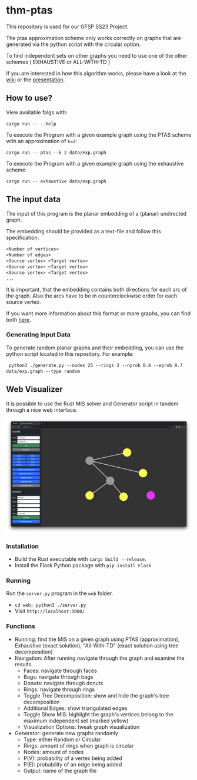 # thm-ptas
This repository is used for our GFSP SS23 Project.

The ptas approximation scheme only works correctly on graphs that are generated via the python script with the circular option.

To find independent sets on other graphs you need to use one of the other schemes ( EXHAUSTIVE or ALL-WITH-TD )

If you are interested in how this algorithm works, please have a look at the [wiki](https://github.com/manuEbg/thm-ptas/wiki) or the [presentation](https://github.com/manuEbg/thm-ptas/blob/main/THM%20PTAS-2.pdf). 

## How to use?

View available falgs with:

```
cargo run -- --help
```

To execute the Program with a given example graph using the PTAS scheme with an approximation of `k=2`:

```
cargo run -- ptas --k 2 data/exp.graph 
```

To execute the Program with a given example graph using the exhaustive scheme:

```
cargo run -- exhaustive data/exp.graph 
```

## The input data


The input of this program is the planar embedding of a (planar) undirected graph.

The embedding should be provided as a text-file and follow this specification:


```
<Number of vertices>
<Number of edges>
<Source vertex> <Target vertex>
<Source vertex> <Target vertex>
<Source vertex> <Target vertex>
...
```

It is important, that the embedding contains both directions for each arc of the graph.
Also the arcs have to be in counterclockwise order for each source vertex.

If you want more information about this format or more graphs, you can find both [here](http://www.inf.udec.cl/~jfuentess/datasets/graphs.php).

### Generating Input Data

To generate random planar graphs and their embedding, you can use the python script located in this repository.
For example: 
```
 python3 ./generate.py --nodes 25 --rings 2 --nprob 0.8 --eprob 0.7 data/exp.graph --type random
```

## Web Visualizer
It is possible to use the Rust MIS solver and Generator script in tandem through a nice web interface.

![screenshot](./screenshot.png)

### Installation
* Build the Rust executable with `cargo build --release`.
* Install the Flask Python package with `pip install Flask`

### Running
Run the `server.py` program in the `web` folder.

* `cd web; python3 ./server.py`
* Visit `http://localhost:3000/`

### Functions
* Running: find the MIS on a given graph using PTAS (approximation), Exhaustive (exact solution), "All-With-TD" (exact solution using tree decomposition)
* Navigation: After running navigate through the graph and examine the results.
  * Faces: navigate through faces
  * Bags: navigate through bags
  * Donuts: navigate through donuts
  * Rings: navigate through rings
  * Toggle Tree Decomposition: show and hide the graph's tree decomposition
  * Additional Edges: show triangulated edges
  * Toggle Show MIS: highlight the graph's vertices belong to the maximum independent set (marked yellow)
  * Visualization Options: tweak graph visualization
* Generator: generate new graphs randomly
  * Type: either Random or Circular
  * Rings: amount of rings when graph is circular
  * Nodes: amount of nodes
  * P(V): probability of a vertex being added
  * P(E): probability of an edge being added
  * Output: name of the graph file
